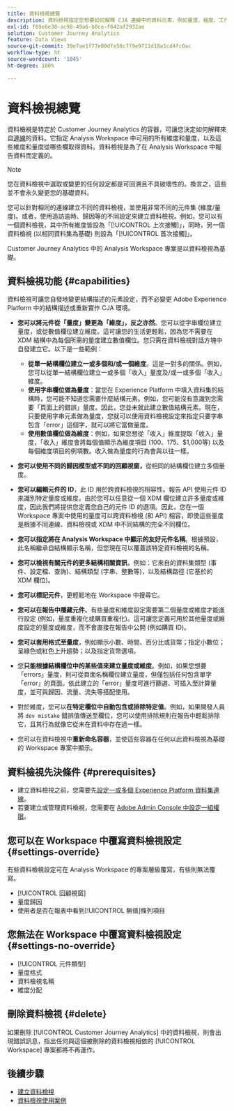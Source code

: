 ```yaml
---
title: 資料檢視總覽
description: 資料檢視指定您想要如何解釋 CJA 連線中的資料元素，例如量度、維度、工作階段等。
exl-id: f69e6e38-ac98-49a6-b0ce-f642af2932ae
solution: Customer Journey Analytics
feature: Data Views
source-git-commit: 39e7ae1f77e00dfe58c7f9e9711d18a1cd4fc0ac
workflow-type: ht
source-wordcount: '1045'
ht-degree: 100%

---
```


# 資料檢視總覽

資料檢視是特定於 Customer Journey Analytics 的容器，可讓您決定如何解釋來自[連線](/help/connections/create-connection.md)的資料。它指定 Analysis Workspace 中可用的所有維度和量度，以及這些維度和量度從哪些欄取得資料。資料檢視是為了在 Analysis Workspace 中報告資料而定義的。

>[!NOTE]
>
>您在資料檢視中選取或變更的任何設定都是可回溯且不具破壞性的。換言之，這些並不會永久變更您的基礎資料。 

您可以針對相同的連線建立不同的資料檢視，並使用非常不同的元件集 (維度/量度)。或者，使用造訪逾時、歸因等的不同設定來建立資料檢視。例如，您可以有一個資料檢視，其中所有維度皆設為「[!UICONTROL 上次接觸]」，同時，另一個資料檢視 (以相同資料集為基礎) 則設為「[!UICONTROL 首次接觸]」。

Customer Journey Analytics 中的 Analysis Workspace 專案是以資料檢視為基礎。

## 資料檢視功能 {#capabilities}

資料檢視可讓您自發地變更結構描述的元素設定，而不必變更 Adobe Experience Platform 中的結構描述或重新實作 CJA 環境。

* **您可以將元件從「量度」變更為「維度」，反之亦然**。您可以從字串欄位建立量度，或從數值欄位建立維度。這可讓您的生活更輕鬆，因為您不需要在 XDM 結構中為每個所需的量度建立數值欄位。您只需在資料檢視對話方塊中自發建立它。以下是一些範例：
   * **從單一結構欄位建立一或多個和/或一個維度**。這是一對多的關係。例如，您可以從單一結構欄位建立一或多個「收入」量度及/或一或多個「收入」維度。
   * **使用字串欄位做為量度**：當您在 Experience Platform 中填入資料集的結構時，您可能不知道您需要什麼結構元素。例如，您可能沒有意識到您需要「頁面上的錯誤」量度。因此，您並未就此建立數值結構元素。現在，只要使用字串元素做為量度，您就可以使用資料檢視設定來指定只要字串包含「error」這個字，就可以將它當做量度。
   * **使用數值欄位做為維度**：例如，如果您想從「收入」維度提取「收入」量度，「收入」維度會將每個值顯示為維度項目 ($100、$175、$1,000等) 以及每個維度項目的例項數。收入做為量度的行為會與以往一樣。

* **您可以使用不同的歸因模型或不同的回顧視窗，**&#x200B;從相同的結構欄位建立多個量度。

* **您可以編輯元件的 ID**，此 ID 用於跨資料檢視的相容性。報告 API 使用元件 ID 來識別特定量度或維度。由於您可以任意從一個 XDM 欄位建立許多量度或維度，因此我們將提供您定義您自己的元件 ID 的選項。因此，您在一個 Workspace 專案中使用的量度可以跨資料檢視 (和 API) 相容，即使這些量度是根據不同連線、資料檢視或 XDM 中不同結構的完全不同欄位。

* **您可以指定將在 Analysis Workspace 中顯示的友好元件名稱**。根據預設，此名稱繼承自結構顯示名稱，但您現在可以覆蓋該特定資料檢視的名稱。

* **您可以檢視有關元件的更多結構相關資訊**，例如：它來自的資料集類型 (事件、設定檔、查詢)、結構類型 (字串、整數等)，以及結構路徑 (它基於的 XDM 欄位)。

* **您可以標記元件**，更輕鬆地在 Workspace 中搜尋它。

* **您可以在報告中隱藏元件**。有些量度和維度設定需要第二個量度或維度才能進行設定 (例如，量度重複化或購買重複化)。這可讓您定義可用於其他量度或維度設定的量度或維度，而不會直接在報告中公開 (例如購買 ID)。

* **您可以套用格式至量度**，例如顯示小數、時間、百分比或貨幣；指定小數位；呈綠色或紅色上升趨勢；以及指定貨幣選項。

* 您&#x200B;**只能根據結構欄位&#x200B;中的某些值來建立量度或維度**。例如，如果您想要「errors」量度，則可從頁面名稱欄位建立量度，但僅包括任何包含單字「error」的頁面。依此建立的「error」量度可進行篩選、可插入至計算量度，並可與歸因、流量、流失等搭配使用。

* 對於維度，您可以&#x200B;**在特定欄位&#x200B;中自動包含或排除特定值**。例如，如果開發人員將 `dev mistake` 錯誤值傳送至欄位，您可以使用排除規則在報告中輕鬆排除它，且其行為就像它從未在資料中存在過一樣。

* 您可以在資料檢視中&#x200B;**重新命名容器**，並使這些容器在任何以此資料檢視為基礎的 Workspace 專案中顯示。

## 資料檢視先決條件 {#prerequisites}

* 建立資料檢視之前，您需要先[設定一或多個 Experience Platform 資料集連線](/help/connections/create-connection.md)。
* 若要建立或管理資料檢視，您需要在 [Adobe Admin Console 中設定一組權限](https://experienceleague.adobe.com/docs/analytics-platform/using/cja-overview/cja-overview.html#admin-access-permissions)。

## 您可以在 Workspace 中覆寫資料檢視設定 {#settings-override}

有些資料檢視設定可在 Analysis Workspace 的專案層級覆寫，有些則無法覆寫。

* [!UICONTROL 回顧視窗]
* 量度歸因
* 使用者是否在報表中看到[!UICONTROL 無值]條列項目

## 您無法在 Workspace 中覆寫資料檢視設定 {#settings-no-override}

* [!UICONTROL 元件類型]
* 量度格式 
* 資料檢視名稱
* 維度分配

## 刪除資料檢視 {#delete}

如果刪除 [!UICONTROL Customer Journey Analytics] 中的資料檢視，則會出現錯誤訊息，指出任何與這個被刪除的資料檢視相依的 [!UICONTROL Workspace] 專案都將不再運作。

## 後續步驟

* [建立資料檢視](/help/data-views/create-dataview.md)
* [資料檢視使用案例](/help/data-views/data-views-usecases.md)
